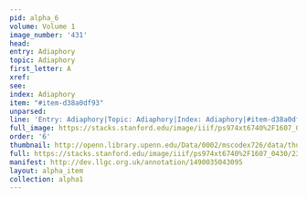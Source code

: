 ```yaml
---
pid: alpha_6
volume: Volume 1
image_number: '431'
head: 
entry: Adiaphory
topic: Adiaphory
first_letter: A
xref: 
see: 
index: Adiaphory
item: "#item-d38a0df93"
unparsed: 
line: 'Entry: Adiaphory|Topic: Adiaphory|Index: Adiaphory|#item-d38a0df93'
full_image: https://stacks.stanford.edu/image/iiif/ps974xt6740%2F1607_0430/full/full/0/default.jpg
order: '6'
thumbnail: http://openn.library.upenn.edu/Data/0002/mscodex726/data/thumb/1607_0430_thumb.jpg
full: https://stacks.stanford.edu/image/iiif/ps974xt6740%2F1607_0430/232,2763,3234,432/full/0/default.jpg
manifest: http://dev.llgc.org.uk/annotation/1490035043095
layout: alpha_item
collection: alpha1
---
```


